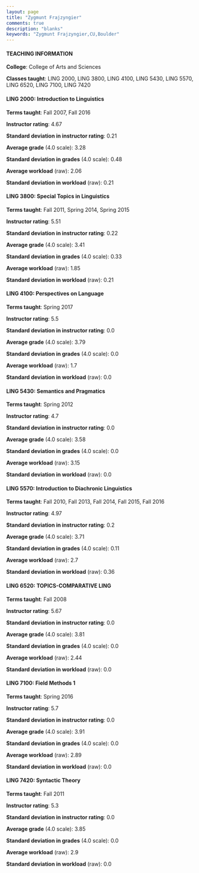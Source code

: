 ```yaml
---
layout: page
title: "Zygmunt Frajzyngier" 
comments: true
description: "blanks"
keywords: "Zygmunt Frajzyngier,CU,Boulder"
---
```

<head>
<script src="https://ajax.googleapis.com/ajax/libs/jquery/2.1.3/jquery.min.js"></script>
<script src="https://dl.dropboxusercontent.com/s/pc42nxpaw1ea4o9/highcharts.js?dl=0"></script>
<!-- <script src="../assets/js/highcharts.js"></script> -->
<style type="text/css">@font-face {
	font-family: "Bebas Neue";
	src: url(https://www.filehosting.org/file/details/544349/BebasNeue Regular.otf) format("opentype");
	}
	h1.Bebas { 
		font-family: "Bebas Neue", Verdana, Tahoma;
	}
</style>
</head>
	   
#### TEACHING INFORMATION

**College**: College of Arts and Sciences

**Classes taught**: LING 2000, LING 3800, LING 4100, LING 5430, LING 5570, LING 6520, LING 7100, LING 7420

#### LING 2000: Introduction to Linguistics

**Terms taught**: Fall 2007, Fall 2016

**Instructor rating**: 4.67

**Standard deviation in instructor rating**: 0.21

**Average grade** (4.0 scale): 3.28

**Standard deviation in grades** (4.0 scale): 0.48

**Average workload** (raw): 2.06

**Standard deviation in workload** (raw): 0.21

#### LING 3800: Special Topics in Linguistics

**Terms taught**: Fall 2011, Spring 2014, Spring 2015

**Instructor rating**: 5.51

**Standard deviation in instructor rating**: 0.22

**Average grade** (4.0 scale): 3.41

**Standard deviation in grades** (4.0 scale): 0.33

**Average workload** (raw): 1.85

**Standard deviation in workload** (raw): 0.21

#### LING 4100: Perspectives on Language

**Terms taught**: Spring 2017

**Instructor rating**: 5.5

**Standard deviation in instructor rating**: 0.0

**Average grade** (4.0 scale): 3.79

**Standard deviation in grades** (4.0 scale): 0.0

**Average workload** (raw): 1.7

**Standard deviation in workload** (raw): 0.0

#### LING 5430: Semantics and Pragmatics

**Terms taught**: Spring 2012

**Instructor rating**: 4.7

**Standard deviation in instructor rating**: 0.0

**Average grade** (4.0 scale): 3.58

**Standard deviation in grades** (4.0 scale): 0.0

**Average workload** (raw): 3.15

**Standard deviation in workload** (raw): 0.0

#### LING 5570: Introduction to Diachronic Linguistics

**Terms taught**: Fall 2010, Fall 2013, Fall 2014, Fall 2015, Fall 2016

**Instructor rating**: 4.97

**Standard deviation in instructor rating**: 0.2

**Average grade** (4.0 scale): 3.71

**Standard deviation in grades** (4.0 scale): 0.11

**Average workload** (raw): 2.7

**Standard deviation in workload** (raw): 0.36

#### LING 6520: TOPICS-COMPARATIVE LING

**Terms taught**: Fall 2008

**Instructor rating**: 5.67

**Standard deviation in instructor rating**: 0.0

**Average grade** (4.0 scale): 3.81

**Standard deviation in grades** (4.0 scale): 0.0

**Average workload** (raw): 2.44

**Standard deviation in workload** (raw): 0.0

#### LING 7100: Field Methods 1

**Terms taught**: Spring 2016

**Instructor rating**: 5.7

**Standard deviation in instructor rating**: 0.0

**Average grade** (4.0 scale): 3.91

**Standard deviation in grades** (4.0 scale): 0.0

**Average workload** (raw): 2.89

**Standard deviation in workload** (raw): 0.0

#### LING 7420: Syntactic Theory

**Terms taught**: Fall 2011

**Instructor rating**: 5.3

**Standard deviation in instructor rating**: 0.0

**Average grade** (4.0 scale): 3.85

**Standard deviation in grades** (4.0 scale): 0.0

**Average workload** (raw): 2.9

**Standard deviation in workload** (raw): 0.0

